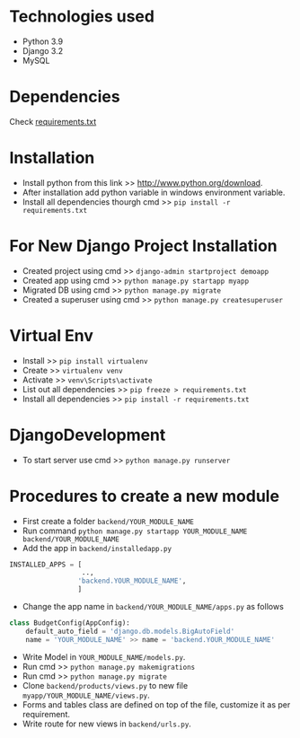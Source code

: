 # Technologies used  
* Python 3.9
* Django 3.2 
* MySQL

# Dependencies
Check [requirements.txt](requirements.txt)

# Installation
* Install python from this link >> http://www.python.org/download.
* After installation add python variable in windows environment variable.
* Install all dependencies thourgh cmd >> `pip install -r requirements.txt`

# For New Django Project Installation
* Created project using cmd >> `django-admin startproject demoapp`
* Created app using cmd >> `python manage.py startapp myapp`
* Migrated DB using cmd >> `python manage.py migrate`
* Created a superuser using cmd >> `python manage.py createsuperuser`

# Virtual Env
* Install >> `pip install virtualenv`
* Create >> `virtualenv venv`
* Activate >> `venv\Scripts\activate`
* List out all dependencies >> `pip freeze > requirements.txt`
* Install all dependencies >> `pip install -r requirements.txt`

# DjangoDevelopment
* To start server use cmd >>  `python manage.py runserver`

# Procedures to create a new module
* First create a folder `backend/YOUR_MODULE_NAME`
* Run command `python manage.py startapp YOUR_MODULE_NAME backend/YOUR_MODULE_NAME`
* Add the app in `backend/installedapp.py`
```python 
INSTALLED_APPS = [
                  ..,
                 'backend.YOUR_MODULE_NAME',
                 ]
```
* Change the app name in `backend/YOUR_MODULE_NAME/apps.py` as follows
```python
class BudgetConfig(AppConfig):
    default_auto_field = 'django.db.models.BigAutoField'
    name = 'YOUR_MODULE_NAME' >> name = 'backend.YOUR_MODULE_NAME'
```    

* Write Model in `YOUR_MODULE_NAME/models.py`.
* Run cmd >> `python manage.py makemigrations`
* Run cmd >> `python manage.py migrate`
* Clone `backend/products/views.py` to new file `myapp/YOUR_MODULE_NAME/views.py`.
* Forms and tables class are defined on top of the file, customize it as per requirement.
* Write route for new views  in `backend/urls.py`.